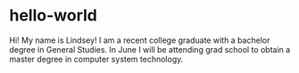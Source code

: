 # hello-world
Hi! My name is Lindsey! I am a recent college graduate with a bachelor degree in General Studies. In June I will be attending grad school to obtain a master degree in computer system technology. 
